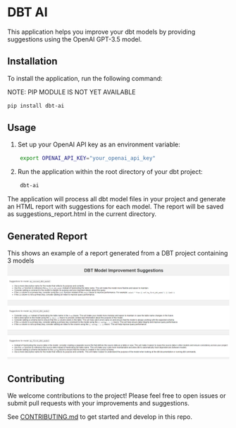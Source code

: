 # DBT AI

This application helps you improve your dbt models by providing suggestions using the OpenAI GPT-3.5 model.

## Installation

To install the application, run the following command:

NOTE: PIP MODULE IS NOT YET AVAILABLE

```bash
pip install dbt-ai
```

## Usage
 1. Set up your OpenAI API key as an environment variable:
```bash
    export OPENAI_API_KEY="your_openai_api_key"
```

 2. Run the application within the root directory of your dbt project:
```bash
    dbt-ai
```

The application will process all dbt model files in your project and generate an HTML report with suggestions for each model. The report will be saved as suggestions_report.html in the current directory.

## Generated Report
This shows an example of a report generated from a DBT project containing 3 models
![](images/example_report.png?raw=true)



## Contributing
We welcome contributions to the project! Please feel free to open issues or submit pull requests with your improvements and suggestions.

See [CONTRIBUTING.md](CONTRIBUTING.md) to get started and develop in this repo.
